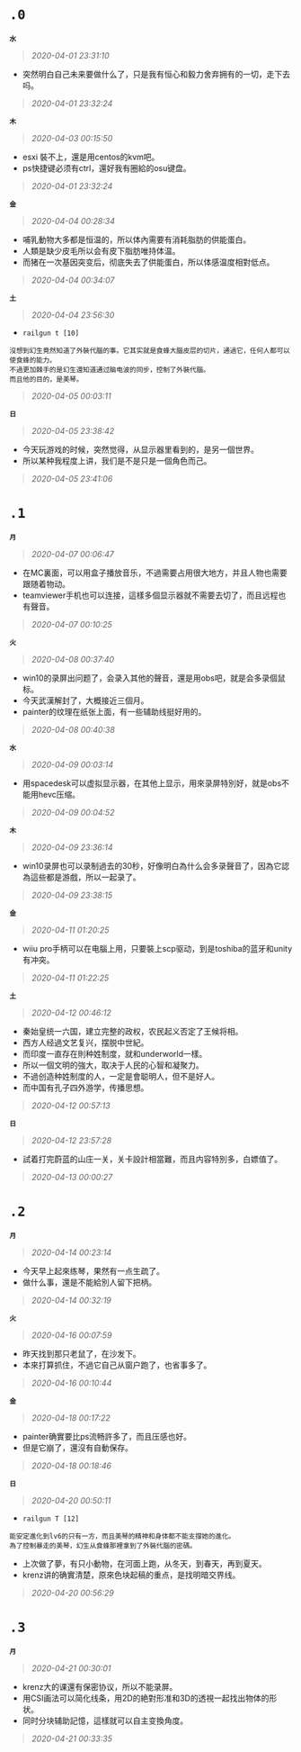 **`.0`**
========
**`水`**
>*2020-04-01 23:31:10*
- 突然明白自己未来要做什么了，只是我有恒心和毅力舍弃拥有的一切，走下去吗。
>*2020-04-01 23:32:24*

**`木`**
>*2020-04-03 00:15:50*
- esxi 裝不上，還是用centos的kvm吧。
- ps快捷键必须有ctrl，還好我有圈給的osu键盘。
>*2020-04-01 23:32:24*

**`金`**
>*2020-04-04 00:28:34*
- 哺乳動物大多都是恒温的，所以体內需要有消耗脂肪的供能蛋白。
- 人類是缺少皮毛所以会有皮下脂肪唯持体温。
- 而猪在一次基因突变后，彻底失去了供能蛋白，所以体感温度相對低点。
>*2020-04-04 00:34:07*

**`土`**
>*2020-04-04 23:56:30*
- `railgun t [10]`
```
沒想到幻生竟然知道了外裝代腦的事。它其实就是食蜂大腦皮层的切片，通過它，任何人都可以使食蜂的能力。
不過更加棘手的是幻生還知道通过脑电波的同步，控制了外裝代腦。
而且他的目的，是美琴。
```
>*2020-04-05 00:03:11*

**`日`**
>*2020-04-05 23:38:42*
- 今天玩游戏的时候，突然觉得，从显示器里看到的，是另一個世界。
- 所以某种我程度上讲，我们是不是只是一個角色而己。
>*2020-04-05 23:41:06*

**`.1`**
========
**`月`**
>*2020-04-07 00:06:47*
- 在MC裏面，可以用盒子播放音乐，不過需要占用很大地方，并且人物也需要跟随着物动。
- teamviewer手机也可以连接，這樣多個显示器就不需要去切了，而且远程也有聲音。
>*2020-04-07 00:10:25*

**`火`**
>*2020-04-08 00:37:40*
- win10的录屏出问题了，会录入其他的聲音，還是用obs吧，就是会多录個鼠标。
- 今天武漢解封了，大概接近三個月。
- painter的纹理在纸张上面，有一些辅助线挺好用的。
>*2020-04-08 00:40:38*

**`水`**
>*2020-04-09 00:03:14*
- 用spacedesk可以虚拟显示器，在其他上显示，用來录屏特別好，就是obs不能用hevc压缩。
>*2020-04-09 00:04:52*

**`木`**
>*2020-04-09 23:36:14*
- win10录屏也可以录制過去的30秒，好像明白為什么会多录聲音了，因為它認為這些都是游戲，所以一起录了。
>*2020-04-09 23:38:15*

**`金`**
>*2020-04-11 01:20:25*
- wiiu pro手柄可以在电腦上用，只要裝上scp驱动，到是toshiba的蓝牙和unity有冲突。
>*2020-04-11 01:22:25*

**`土`**
>*2020-04-12 00:46:12*
- 秦始皇统一六国，建立完整的政权，农民起义否定了王候将相。
- 西方人经過文艺复兴，摆脱中世紀。
- 而印度一直存在則种姓制度，就和underworld一樣。
- 所以一個文明的強大，取决于人民的心智和凝聚力。
- 不過创造种姓制度的人，一定是會聪明人，但不是好人。
- 而中国有孔子四外游学，传播思想。
>*2020-04-12 00:57:13*

**`日`**
>*2020-04-12 23:57:28*
- 試着打完蔚蓝的山庄一关，关卡設計相當難，而且内容特別多，白嫖值了。
>*2020-04-13 00:00:27*

**`.2`**
========
**`月`**
>*2020-04-14 00:23:14*
- 今天早上起來练琴，果然有一点生疏了。
- 做什么事，還是不能給別人留下把柄。
>*2020-04-14 00:32:19*

**`火`**
>*2020-04-16 00:07:59*
- 昨天找到那只老鼠了，在沙发下。
- 本來打算抓住，不過它自己从窗户跑了，也省事多了。
>*2020-04-16 00:10:44*

**`金`**
>*2020-04-18 00:17:22*
- painter确實要比ps流畅許多了，而且压感也好。
- 但是它崩了，還沒有自動保存。
>*2020-04-18 00:18:46*

**`日`**
>*2020-04-20 00:50:11*
- `railgun T [12]`
```
能安定進化到lv6的只有一方，而且美琴的精神和身体都不能支撐她的進化。
為了控制暴走的美琴，幻生从食蜂那裡拿到了外裝代腦的密碼。
```
- 上次做了夢，有只小動物，在河面上跑，从冬天，到春天，再到夏天。
- krenz讲的确實清楚，原來色块起稿的重点，是找明暗交界线。
>*2020-04-20 00:56:29*

**`.3`**
========
**`月`**
>*2020-04-21 00:30:01*
- krenz大的课還有保密协议，所以不能录屏。
- 用CSI画法可以简化线条，用2D的絶對形准和3D的透視一起找出物体的形状。
- 同时分块辅助記憶，這樣就可以自主变換角度。
>*2020-04-21 00:33:35*
